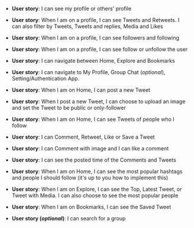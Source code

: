 - **User story**: I can see my profile or others' profile

- **User story**: When I am on a profile, I can see Tweets and Retweets. I can also filter by Tweets, Tweets and replies, Media and Likes

- **User story**: When I am on a profile, I can see followers and following

- **User story**: When I am on a profile, I can see follow or unfollow the user

- **User story**: I can navigate between Home, Explore and Bookmarks

- **User story**: I can navigate to My Profile, Group Chat (_optional_), Setting/Authentication App.

- **User story**: When I am on Home, I can post a new Tweet

- **User story**: When I post a new Tweet, I can choose to upload an image and set the Tweet to be public or only-follower

- **User story**: When I am on Home, I can see Tweets of people who I follow

- **User story**: I can Comment, Retweet, Like or Save a Tweet

- **User story**: I can Comment with image and I can like a comment

- **User story**: I can see the posted time of the Comments and Tweets

- **User story**: When I am on Home, I can see the most popular hashtags and people I should follow (it's up to you how to implement this)

- **User story**: When I am on Explore, I can see the Top, Latest Tweet, or Tweet with Media. I can also choose to see the most popular people

- **User story**: When I am on Bookmarks, I can see the Saved Tweet

 - **User story (_optional_)**: I can search for a group
